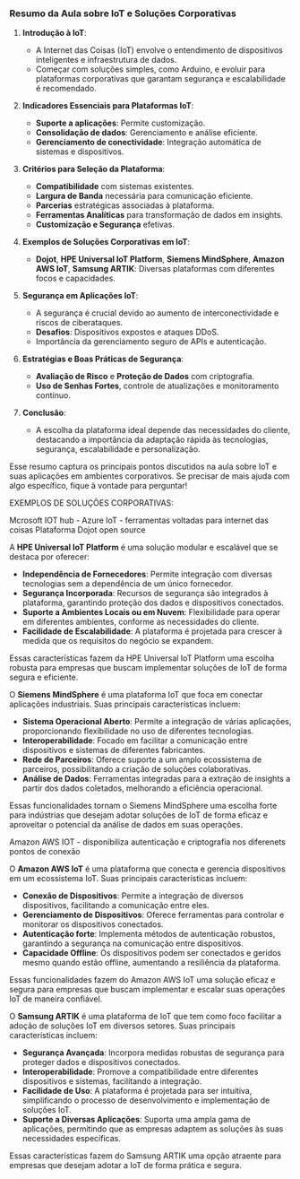 

### Resumo da Aula sobre IoT e Soluções Corporativas

1. **Introdução à IoT**:
   - A Internet das Coisas (IoT) envolve o entendimento de dispositivos inteligentes e infraestrutura de dados.
   - Começar com soluções simples, como Arduino, e evoluir para plataformas corporativas que garantam segurança e escalabilidade é recomendado.

2. **Indicadores Essenciais para Plataformas IoT**:
   - **Suporte a aplicações**: Permite customização.
   - **Consolidação de dados**: Gerenciamento e análise eficiente.
   - **Gerenciamento de conectividade**: Integração automática de sistemas e dispositivos.

3. **Critérios para Seleção da Plataforma**:
   - **Compatibilidade** com sistemas existentes.
   - **Largura de Banda** necessária para comunicação eficiente.
   - **Parcerias** estratégicas associadas à plataforma.
   - **Ferramentas Analíticas** para transformação de dados em insights.
   - **Customização e Segurança** efetivas.

4. **Exemplos de Soluções Corporativas em IoT**:
   - **Dojot**, **HPE Universal IoT Platform**, **Siemens MindSphere**, **Amazon AWS IoT**, **Samsung ARTIK**: Diversas plataformas com diferentes focos e capacidades.

5. **Segurança em Aplicações IoT**:
   - A segurança é crucial devido ao aumento de interconectividade e riscos de ciberataques.
   - **Desafios**: Dispositivos expostos e ataques DDoS.
   - Importância da gerenciamento seguro de APIs e autenticação.

6. **Estratégias e Boas Práticas de Segurança**:
   - **Avaliação de Risco** e **Proteção de Dados** com criptografia.
   - **Uso de Senhas Fortes**, controle de atualizações e monitoramento contínuo.

7. **Conclusão**:
   - A escolha da plataforma ideal depende das necessidades do cliente, destacando a importância da adaptação rápida às tecnologias, segurança, escalabilidade e personalização.

Esse resumo captura os principais pontos discutidos na aula sobre IoT e suas aplicações em ambientes corporativos. Se precisar de mais ajuda com algo específico, fique à vontade para perguntar!

EXEMPLOS DE SOLUÇÕES CORPORATIVAS:

Mcrosoft IOT hub - Azure IoT - ferramentas voltadas para internet das coisas 
Plataforma Dojot open source

A **HPE Universal IoT Platform** é uma solução modular e escalável que se destaca por oferecer:

- **Independência de Fornecedores**: Permite integração com diversas tecnologias sem a dependência de um único fornecedor.
- **Segurança Incorporada**: Recursos de segurança são integrados à plataforma, garantindo proteção dos dados e dispositivos conectados.
- **Suporte a Ambientes Locais ou em Nuvem**: Flexibilidade para operar em diferentes ambientes, conforme as necessidades do cliente.
- **Facilidade de Escalabilidade**: A plataforma é projetada para crescer à medida que os requisitos do negócio se expandem.

Essas características fazem da HPE Universal IoT Platform uma escolha robusta para empresas que buscam implementar soluções de IoT de forma segura e eficiente.

O **Siemens MindSphere** é uma plataforma IoT que foca em conectar aplicações industriais. Suas principais características incluem:

- **Sistema Operacional Aberto**: Permite a integração de várias aplicações, proporcionando flexibilidade no uso de diferentes tecnologias.
- **Interoperabilidade**: Focado em facilitar a comunicação entre dispositivos e sistemas de diferentes fabricantes.
- **Rede de Parceiros**: Oferece suporte a um amplo ecossistema de parceiros, possibilitando a criação de soluções colaborativas.
- **Análise de Dados**: Ferramentas integradas para a extração de insights a partir dos dados coletados, melhorando a eficiência operacional.

Essas funcionalidades tornam o Siemens MindSphere uma escolha forte para indústrias que desejam adotar soluções de IoT de forma eficaz e aproveitar o potencial da análise de dados em suas operações. 

Amazon AWS IOT - disponibiliza autenticação e criptografia nos diferenets pontos de conexão

O **Amazon AWS IoT** é uma plataforma que conecta e gerencia dispositivos em um ecossistema IoT. Suas principais características incluem:

- **Conexão de Dispositivos**: Permite a integração de diversos dispositivos, facilitando a comunicação entre eles.
- **Gerenciamento de Dispositivos**: Oferece ferramentas para controlar e monitorar os dispositivos conectados.
- **Autenticação forte**: Implementa métodos de autenticação robustos, garantindo a segurança na comunicação entre dispositivos.
- **Capacidade Offline**: Os dispositivos podem ser conectados e geridos mesmo quando estão offline, aumentando a resiliência da plataforma.

Essas funcionalidades fazem do Amazon AWS IoT uma solução eficaz e segura para empresas que buscam implementar e escalar suas operações IoT de maneira confiável. 

O **Samsung ARTIK** é uma plataforma de IoT que tem como foco facilitar a adoção de soluções IoT em diversos setores. Suas principais características incluem:

- **Segurança Avançada**: Incorpora medidas robustas de segurança para proteger dados e dispositivos conectados.
- **Interoperabilidade**: Promove a compatibilidade entre diferentes dispositivos e sistemas, facilitando a integração.
- **Facilidade de Uso**: A plataforma é projetada para ser intuitiva, simplificando o processo de desenvolvimento e implementação de soluções IoT.
- **Suporte a Diversas Aplicações**: Suporta uma ampla gama de aplicações, permitindo que as empresas adaptem as soluções às suas necessidades específicas.

Essas características fazem do Samsung ARTIK uma opção atraente para empresas que desejam adotar a IoT de forma prática e segura. 

